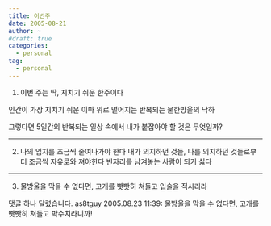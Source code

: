 ```yaml
---
title: 이번주
date: 2005-08-21
author: ~
#draft: true
categories:
  - personal
tag:
  - personal
---
```




1. 이번 주는 딱, 지치기 쉬운 한주이다

인간이 가장 지치기 쉬운 이마 위로 떨어지는 반복되는 물한방울의 낙하

그렇다면 5일간의 반복되는 일상 속에서 내가 붙잡아야 할 것은 무엇일까?

----------

2. 나의 입지를 조금씩 줄여나가야 한다
내가 의지하던 것들, 나를 의지하던 것들로부터 조금씩 자유로와 져야한다
빈자리를 남겨놓는 사람이 되기 싫다

-----------

3. 물방울을 막을 수 없다면, 고개를 빳빳히 쳐들고 입술을 적시리라


 댓글 하나 달렸습니다.
 as8tguy 2005.08.23 11:39: 
물방울을 막을 수 없다면, 고개를 빳빳히 쳐들고 박수치라니까!




